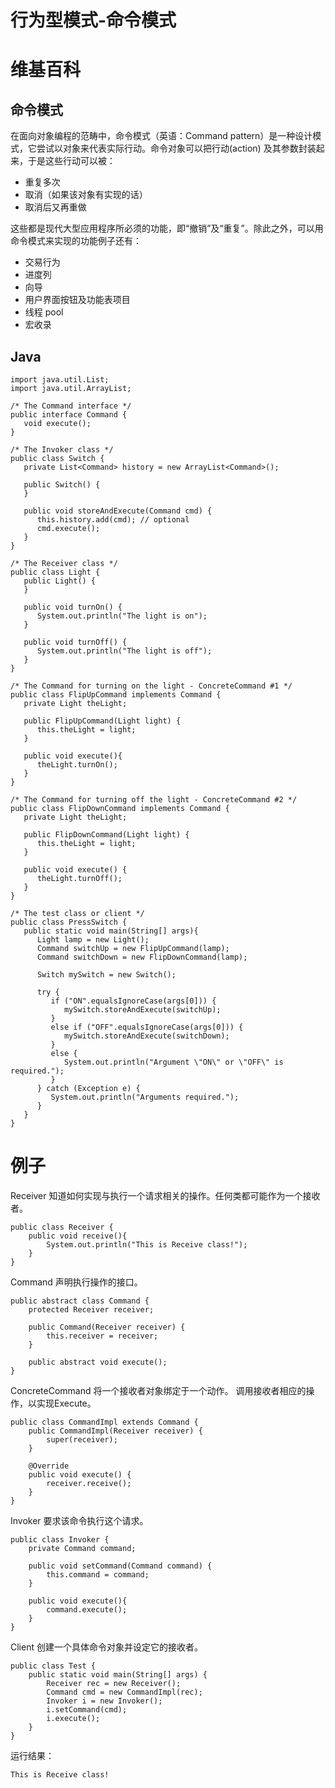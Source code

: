 # 行为型模式-命令模式


# 维基百科
## 命令模式
在面向对象编程的范畴中，命令模式（英语：Command pattern）是一种设计模式，它尝试以对象来代表实际行动。命令对象可以把行动(action) 及其参数封装起来，于是这些行动可以被：

 - 重复多次
 - 取消（如果该对象有实现的话）
 - 取消后又再重做

这些都是现代大型应用程序所必须的功能，即“撤销”及“重复”。除此之外，可以用命令模式来实现的功能例子还有：

 - 交易行为
 - 进度列
 - 向导
 - 用户界面按钮及功能表项目
 - 线程 pool
 - 宏收录

## Java
```
import java.util.List;
import java.util.ArrayList;

/* The Command interface */
public interface Command {
   void execute();
}

/* The Invoker class */
public class Switch {
   private List<Command> history = new ArrayList<Command>();

   public Switch() {
   }

   public void storeAndExecute(Command cmd) {
      this.history.add(cmd); // optional
      cmd.execute();        
   }
}

/* The Receiver class */
public class Light {
   public Light() {
   }

   public void turnOn() {
      System.out.println("The light is on");
   }

   public void turnOff() {
      System.out.println("The light is off");
   }
}

/* The Command for turning on the light - ConcreteCommand #1 */
public class FlipUpCommand implements Command {
   private Light theLight;

   public FlipUpCommand(Light light) {
      this.theLight = light;
   }

   public void execute(){
      theLight.turnOn();
   }
}

/* The Command for turning off the light - ConcreteCommand #2 */
public class FlipDownCommand implements Command {
   private Light theLight;

   public FlipDownCommand(Light light) {
      this.theLight = light;
   }

   public void execute() {
      theLight.turnOff();
   }
}

/* The test class or client */
public class PressSwitch {
   public static void main(String[] args){
      Light lamp = new Light();
      Command switchUp = new FlipUpCommand(lamp);
      Command switchDown = new FlipDownCommand(lamp);

      Switch mySwitch = new Switch();

      try {
         if ("ON".equalsIgnoreCase(args[0])) {
            mySwitch.storeAndExecute(switchUp);
         }
         else if ("OFF".equalsIgnoreCase(args[0])) {
            mySwitch.storeAndExecute(switchDown);
         }
         else {
            System.out.println("Argument \"ON\" or \"OFF\" is required.");
         }
      } catch (Exception e) {
         System.out.println("Arguments required.");
      }
   }
}
```

# 例子
Receiver
知道如何实现与执行一个请求相关的操作。任何类都可能作为一个接收者。
```
public class Receiver {
    public void receive(){
        System.out.println("This is Receive class!");
    }
}
```
Command
声明执行操作的接口。
```
public abstract class Command {
    protected Receiver receiver;

    public Command(Receiver receiver) {
        this.receiver = receiver;
    }

    public abstract void execute();
}
```
ConcreteCommand
将一个接收者对象绑定于一个动作。
调用接收者相应的操作，以实现Execute。
```
public class CommandImpl extends Command {
    public CommandImpl(Receiver receiver) {
        super(receiver);
    }

    @Override
    public void execute() {
        receiver.receive();
    }
}
```
Invoker
要求该命令执行这个请求。
```
public class Invoker {
    private Command command;

    public void setCommand(Command command) {
        this.command = command;
    }

    public void execute(){
        command.execute();
    }
}
```
Client
创建一个具体命令对象并设定它的接收者。
```
public class Test {
    public static void main(String[] args) {
        Receiver rec = new Receiver();
        Command cmd = new CommandImpl(rec);
        Invoker i = new Invoker();
        i.setCommand(cmd);
        i.execute();
    }
}
```

运行结果：
```
This is Receive class!
```

